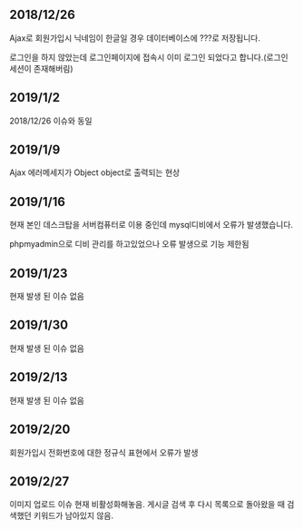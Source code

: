 ## 2018/12/26

Ajax로 회원가입시 닉네임이 한글일 경우 데이터베이스에 ???로 저장됩니다.

로그인을 하지 않았는데 로그인페이지에 접속시 이미 로그인 되었다고 합니다.(로그인 세션이 존재해버림)

## 2019/1/2

2018/12/26 이슈와 동일

## 2019/1/9

Ajax 에러메세지가 Object object로 출력되는 현상

## 2019/1/16

현재 본인 데스크탑을 서버컴퓨터로 이용 중인데 mysql디비에서 오류가 발생했습니다.

phpmyadmin으로 디비 관리를 하고있었으나 오류 발생으로 기능 제한됨

## 2019/1/23

현재 발생 된 이슈 없음

## 2019/1/30

현재 발생 된 이슈 없음

## 2019/2/13

현재 발생 된 이슈 없음

## 2019/2/20

회원가입시 전화번호에 대한 정규식 표현에서 오류가 발생

## 2019/2/27

이미지 업로드 이슈 현재 비활성화해놓음.
게시글 검색 후 다시 목록으로 돌아왔을 때 검색했던 키워드가 남아있지 않음.

